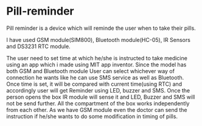 # Pill-reminder

Pill reminder is a device which will reminde the user when to take their pills.

I have used GSM module(SIM800), Bluetooth module(HC-05), IR Sensors and DS3231 RTC module.

The user need to set time at which he/she is instructed to take medicine using an app which i made using MIT app inventor. Since the model has both GSM and Bluetooth module User can select whichever way of connection he wants like he can use SMS service as well as Bluetooth. Once time is set, it will be compared with current time(using RTC) and accordingly user will get Reminder using LED, buzzer and SMS. Once the person opens the box IR module will sense it and LED, Buzzer and SMS will not be send further. All the compartment of the box works independently from each other. As we have GSM module even the doctor can send the instruction if he/she wants to do some modification in timing of pills.
